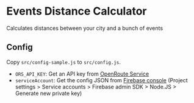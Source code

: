 # Events Distance Calculator

Calculates distances between your city and a bunch of events

## Config

Copy `src/config-sample.js` to `src/config.js`.

- `ORS_API_KEY`: Get an API key from [OpenRoute Service](https://openrouteservice.org/)
- `serviceAccount`: Get the config JSON from [Firebase console](https://console.firebase.google.com/) (Project settings > Service accounts > Firebase admin SDK > Node.JS > Generate new private key)